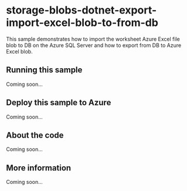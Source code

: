 # storage-blobs-dotnet-export-import-excel-blob-to-from-db
This sample demonstrates how to import the worksheet Azure Excel file blob to DB on the Azure SQL Server and how to export from DB to Azure Excel blob.
## Running this sample
Coming soon...
## Deploy this sample to Azure
Coming soon...
## About the code
Coming soon...
## More information
Coming soon...